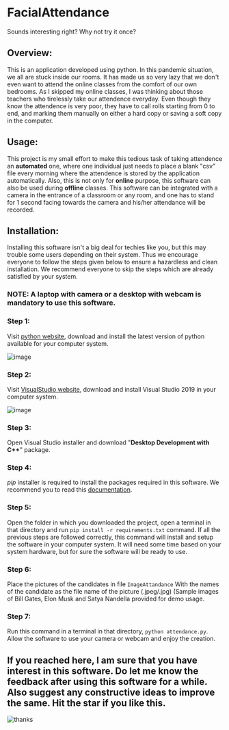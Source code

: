 # FacialAttendance
Sounds interesting right? Why not try it once?
<br>
## Overview:
This is an application developed using python. In this pandemic situation, we all are stuck inside our rooms. It has made us so very lazy that we don't even want to attend the online classes from the comfort of our own bedrooms. As I skipped my online classes, I was thinking about those teachers who tirelessly take our attendence everyday. Even though they know the attendence is very poor, they have to call rolls starting from 0 to end, and marking them manually on either a hard copy or saving a soft copy in the computer. 
## Usage:
This project is my small effort to make this tedious task of taking attendence an **automated** one, where one individual just needs to place a blank "csv" file every morning where the attendence is stored by the application automatically. Also, this is not only for **online** purpose, this software can also be used during **offline** classes. This software can be integrated with a camera in the entrance of a classroom or any room, and one has to stand for 1 second facing towards the camera and his/her attendance will be recorded.
## Installation:
Installing this software isn't a big deal for techies like you, but this may trouble some users depending on their system. Thus we encourage everyone to follow the steps given below to ensure a hazardless and clean installation. We recommend everyone to skip the steps which are already satisfied by your system.
### NOTE: A laptop with camera or a desktop with webcam is mandatory to use this software.
### Step 1:
Visit [python website](https://www.python.org/), download and install the latest version of python available for your computer system.

![image](https://user-images.githubusercontent.com/74824675/125799823-6fbf6ec3-d7c9-4fab-b816-1b203056a913.png)

### Step 2:
Visit [VisualStudio website](https://visualstudio.microsoft.com/downloads/), download and install Visual Studio 2019 in your computer system.

![image](https://user-images.githubusercontent.com/74824675/125800361-1bb8f6cd-622a-4a12-ac93-e78f1eb8902f.png)

### Step 3:
Open Visual Studio installer and download "**Desktop Development with C++**" package.

### Step 4: 
_pip_ installer is required to install the packages required in this software. We recommend you to read this [documentation](https://pip.pypa.io/en/stable/installing/).

### Step 5:
Open the folder in which you downloaded the project, open a terminal in that directory and run `pip install -r requirements.txt` command. If all the previous steps are followed correctly, this command will install and setup the software in your computer system. It will need some time based on your system hardware, but for sure the software will be ready to use.

### Step 6:
Place the pictures of the candidates in file `ImageAttandance` With the names of the candidate as the file name of the picture (.jpeg/.jpg)
(Sample images of Bill Gates, Elon Musk and Satya Nandella provided for demo usage. 

### Step 7:
Run this command in a terminal in that directory, `python attendance.py`. Allow the software to use your camera or webcam and enjoy the creation.

## If you reached here, I am sure that you have interest in this software. Do let me know the feedback after using this software for a while. Also suggest any constructive ideas to improve the same. Hit the **star** if you like this.

![thanks](https://media.giphy.com/media/3o6ozuHcxTtVWJJn32/giphy.gif)
